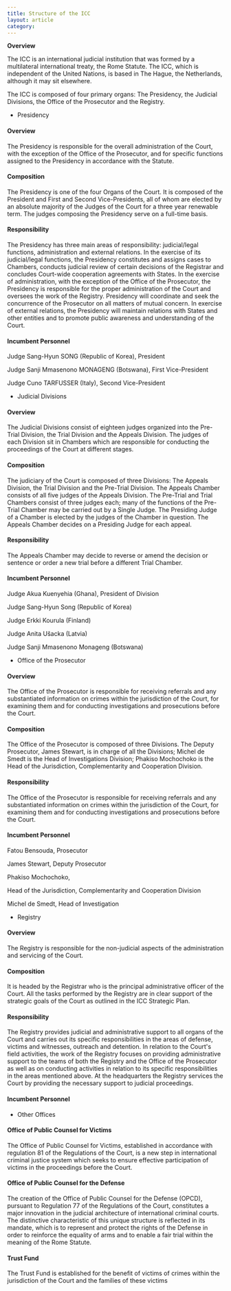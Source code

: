 ```yaml
---
title: Structure of the ICC
layout: article
category:
---
```

**Overview**

The ICC is an international judicial institution that was formed by a multilateral international treaty, the Rome Statute. The ICC, which is independent of the United Nations, is based in The Hague, the Netherlands, although it may sit elsewhere.

The ICC is composed of four primary organs: The Presidency, the Judicial Divisions, the Office of the Prosecutor and the Registry.

- Presidency

#### Overview

The Presidency is responsible for the overall administration of the Court, with the exception of the Office of the Prosecutor, and for specific functions assigned to the Presidency in accordance with the Statute.

#### Composition

The Presidency is one of the four Organs of the Court. It is composed of the President and First and Second Vice-Presidents, all of whom are elected by an absolute majority of the Judges of the Court for a three year renewable term. The judges composing the Presidency serve on a full-time basis.

#### Responsibility

The Presidency has three main areas of responsibility: judicial/legal functions, administration and external relations. In the exercise of its judicial/legal functions, the Presidency constitutes and assigns cases to Chambers, conducts judicial review of certain decisions of the Registrar and concludes Court-wide cooperation agreements with States. In the exercise of administration, with the exception of the Office of the Prosecutor, the Presidency is responsible for the proper administration of the Court and oversees the work of the Registry. Presidency will coordinate and seek the concurrence of the Prosecutor on all matters of mutual concern. In exercise of external relations, the Presidency will maintain relations with States and other entities and to promote public awareness and understanding of the Court.

#### Incumbent Personnel

Judge Sang-Hyun SONG (Republic of Korea), President

Judge Sanji Mmasenono MONAGENG (Botswana), First Vice-President

Judge Cuno TARFUSSER (Italy), Second Vice-President

 

- Judicial Divisions

#### Overview

The Judicial Divisions consist of eighteen judges organized into the Pre-Trial Division, the Trial Division and the Appeals Division. The judges of each Division sit in Chambers which are responsible for conducting the proceedings of the Court at different stages.

#### Composition

The judiciary of the Court is composed of three Divisions: The Appeals Division, the Trial Division and the Pre-Trial Division. The Appeals Chamber consists of all five judges of the Appeals Division. The Pre-Trial and Trial Chambers consist of three judges each; many of the functions of the Pre-Trial Chamber may be carried out by a Single Judge. The Presiding Judge of a Chamber is elected by the judges of the Chamber in question. The Appeals Chamber decides on a Presiding Judge for each appeal.

#### Responsibility

The Appeals Chamber may decide to reverse or amend the decision or sentence or order a new trial before a different Trial Chamber.

#### Incumbent Personnel

Judge Akua Kuenyehia (Ghana), President of Division

Judge Sang-Hyun Song (Republic of Korea)

Judge Erkki Kourula (Finland)

Judge Anita Ušacka (Latvia)

Judge Sanji Mmasenono Monageng (Botswana)

- Office of the Prosecutor

#### Overview

The Office of the Prosecutor is responsible for receiving referrals and any substantiated information on crimes within the jurisdiction of the Court, for examining them and for conducting investigations and prosecutions before the Court.

#### Composition

The Office of the Prosecutor is composed of three Divisions. The Deputy Prosecutor, James Stewart, is in charge of all the Divisions; Michel de Smedt is the Head of Investigations Division; Phakiso Mochochoko is the Head of the Jurisdiction, Complementarity and Cooperation Division.

#### Responsibility

The Office of the Prosecutor is responsible for receiving referrals and any substantiated information on crimes within the jurisdiction of the Court, for examining them and for conducting investigations and prosecutions before the Court.

#### Incumbent Personnel

Fatou Bensouda, Prosecutor

James Stewart, Deputy Prosecutor

Phakiso Mochochoko,

Head of the Jurisdiction, Complementarity and Cooperation Division

Michel de Smedt, Head of Investigation

- Registry

#### Overview 

The Registry is responsible for the non-judicial aspects of the administration and servicing of the Court.

#### Composition

It is headed by the Registrar who is the principal administrative officer of the Court. All the tasks performed by the Registry are in clear support of the strategic goals of the Court as outlined in the ICC Strategic Plan.

#### Responsibility 

The Registry provides judicial and administrative support to all organs of the Court and carries out its specific responsibilities in the areas of defense, victims and witnesses, outreach and detention. In relation to the Court's field activities, the work of the Registry focuses on providing administrative support to the teams of both the Registry and the Office of the Prosecutor as well as on conducting activities in relation to its specific responsibilities in the areas mentioned above. At the headquarters the Registry services the Court by providing the necessary support to judicial proceedings.

#### Incumbent Personnel 

- Other Offices

#### Office of Public Counsel for Victims

The Office of Public Counsel for Victims, established in accordance with regulation 81 of the Regulations of the Court, is a new step in international criminal justice system which seeks to ensure effective participation of victims in the proceedings before the Court.

#### Office of Public Counsel for the Defense

The creation of the Office of Public Counsel for the Defense (OPCD), pursuant to Regulation 77 of the Regulations of the Court, constitutes a major innovation in the judicial architecture of international criminal courts. The distinctive characteristic of this unique structure is reflected in its mandate, which is to represent and protect the rights of the Defense in order to reinforce the equality of arms and to enable a fair trial within the meaning of the Rome Statute.

#### Trust Fund

The Trust Fund is established for the benefit of victims of crimes within the jurisdiction of the Court and the families of these victims
